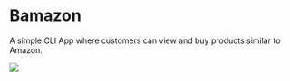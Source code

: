 # Bamazon

A simple CLI App where customers can view and buy products similar to Amazon.

<img src="https://user-images.githubusercontent.com/55098114/72202155-29e23380-3411-11ea-96f8-c7606ae14433.gif">